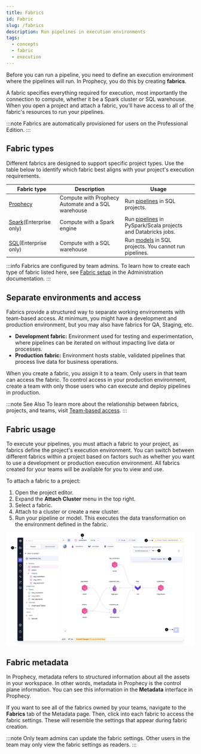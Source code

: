 ```yaml
---
title: Fabrics
id: Fabric
slug: /fabrics
description: Run pipelines in execution environments
tags:
  - concepts
  - fabric
  - execution
---
```


Before you can run a pipeline, you need to define an execution environment where the pipelines will run. In Prophecy, you do this by creating **fabrics**.

A fabric specifies everything required for execution, most importantly the connection to compute, whether it be a Spark cluster or SQL warehouse. When you open a project and attach a fabric, you'll have access to all of the fabric's resources to run your pipelines.

:::note
Fabrics are automatically provisioned for users on the Professional Edition.
:::

## Fabric types

Different fabrics are designed to support specific project types. Use the table below to identify which fabric best aligns with your project's execution requirements.

| Fabric type                                                             | Description                                        | Usage                                                                                |
| ----------------------------------------------------------------------- | -------------------------------------------------- | ------------------------------------------------------------------------------------ |
| [Prophecy](/administration/fabrics/prophecy-fabrics/)                   | Compute with Prophecy Automate and a SQL warehouse | Run [pipelines](docs/analysts/development/pipelines/pipelines.md) in SQL projects.   |
| [Spark](/administration/fabrics/Spark-fabrics/Fabrics)(Enterprise only) | Compute with a Spark engine                        | Run [pipelines](/engineers/pipelines) in PySpark/Scala projects and Databricks jobs. |
| [SQL](/administration/fabrics/sql-fabrics/Fabrics)(Enterprise only)     | Compute with a SQL warehouse                       | Run [models](/engineers/models) in SQL projects. You cannot run pipelines.           |

:::info
Fabrics are configured by team admins. To learn how to create each type of fabric listed here, see [Fabric setup](/administration/fabrics) in the Administration documentation.
:::

## Separate environments and access

Fabrics provide a structured way to separate working environments with team-based access. At minimum, you might have a development and production environment, but you may also have fabrics for QA, Staging, etc.

- **Development fabric:** Environment used for testing and experimentation, where pipelines can be iterated on without impacting live data or processes.
- **Production fabric:** Environment hosts stable, validated pipelines that process live data for business operations.

When you create a fabric, you assign it to a team. Only users in that team can access the fabric. To control access in your production environment, create a team with only those users who can execute and deploy pipelines in production.

:::note See Also
To learn more about the relationship between fabrics, projects, and teams, visit [Team-based access](/administration/team-based-access).
:::

## Fabric usage

To execute your pipelines, you must attach a fabric to your project, as fabrics define the project's execution environment. You can switch between different fabrics within a project based on factors such as whether you want to use a development or production execution environment. All fabrics created for your teams will be available for you to view and use.

To attach a fabric to a project:

1. Open the project editor.
1. Expand the **Attach Cluster** menu in the top right.
1. Select a fabric.
1. Attach to a cluster or create a new cluster.
1. Run your pipeline or model. This executes the data transformation on the environment defined in the fabric.

![AttachCluster](./img/DatabricksAttachCluster.png)

## Fabric metadata

In Prophecy, metadata refers to structured information about all the assets in your workspace. In other words, metadata in Prophecy is the control plane information. You can see this information in the **Metadata** interface in Prophecy.

If you want to see all of the fabrics owned by your teams, navigate to the **Fabrics** tab of the Metadata page. Then, click into each fabric to access the fabric settings. These will resemble the settings that appear during fabric creation.

:::note
Only team admins can update the fabric settings. Other users in the team may only view the fabric settings as readers.
:::
